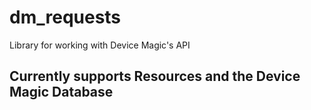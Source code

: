 # dm_requests
Library for working with Device Magic's API

## Currently supports Resources and the Device Magic Database
